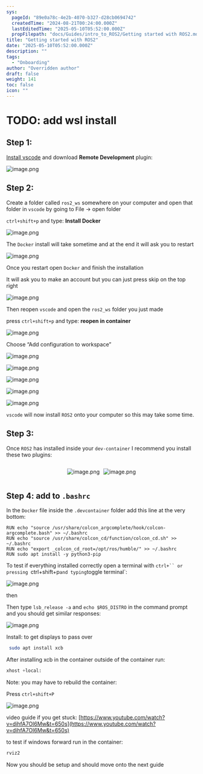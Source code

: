 ```yaml
---
sys:
  pageId: "89e0a78c-4e2b-4070-b327-d28cb0694742"
  createdTime: "2024-08-21T00:24:00.000Z"
  lastEditedTime: "2025-05-10T05:52:00.000Z"
  propFilepath: "docs/Guides/intro_to_ROS2/Getting started with ROS2.md"
title: "Getting started with ROS2"
date: "2025-05-10T05:52:00.000Z"
description: ""
tags:
  - "Onboarding"
author: "Overridden author"
draft: false
weight: 141
toc: false
icon: ""
---
```


# TODO: add wsl install

## Step 1:

[Install vscode](https://code.visualstudio.com/download) and download **Remote Development** plugin:

![image.png](https://prod-files-secure.s3.us-west-2.amazonaws.com/d518164a-d88e-44d1-a4ee-3adb3bd8bce0/efb52993-1881-4a40-b95e-6f020334f022/image.png?X-Amz-Algorithm=AWS4-HMAC-SHA256&X-Amz-Content-Sha256=UNSIGNED-PAYLOAD&X-Amz-Credential=ASIAZI2LB466WGVRXDOB%2F20250516%2Fus-west-2%2Fs3%2Faws4_request&X-Amz-Date=20250516T100930Z&X-Amz-Expires=3600&X-Amz-Security-Token=IQoJb3JpZ2luX2VjEIn%2F%2F%2F%2F%2F%2F%2F%2F%2F%2FwEaCXVzLXdlc3QtMiJIMEYCIQD%2Fl7evWvVy10jdDXCHW6Pe8LI7AgS2WezNH5Fty6OEAwIhAMADNkpZv3kUFv9hVf5iBI%2BUED8VY3H6OM7ux4zf83DVKv8DCEIQABoMNjM3NDIzMTgzODA1Igy13TVElsjy8e8fACcq3AMb8LrdLutyCMAnKt7iCcYK%2F66vbhTsgSljS%2FhvRXUWCztPi7kL9%2B3RDUnL7ppIkYG4gBq1v4gAazTo0vgrHTUYNkx0IKrZFIyVEMc8AAoFbDKmrX1r7aljkYnp7fmHW%2FHUasGPt2fAv8Pu0AIcgn5rCleT1HTtUw%2FS6SAst5o0Qr4k7803JJOzJzl9S6A5weBlOyetBnJyYpFbg%2FosGkDAH8ZPMAOBXNxCXzuf2xWdM86fe5HEaC3taYiZHTzok5N3BqwRb3s5mAipiPztsDJIIcGWRrOVx8fuly7t1TlPk8ZWBXbcfjJI7nYvV%2BMKdo3U59Z%2B1AIl%2BSIm7wtJcacwNyvO%2BedslcEEV17y9r3wxkeWenam3fXGvxliHLxqUt7fusduiFXtipoCnS65TwnR23s5K2ELLHkByHdL%2F2aXlhYmu6lCPmr302Lh2BzyPZiSNSOwkPpU0k6XvPVi1z0yVeR3yAIFhCl38npolS9b5A9kTgE6GSuGvRzcE%2FUtFMFuDKroGnN3v6neLIhtriW8vB3qhTbu8fUOOlqW6JUJm30y0dFHmT6QSCZBVW%2BqiliMRfv6os92TiB9OcMxzCIWgGBUGEHhRmrUytwaMY7LrrlNjVcKAwA4tJBFNTDI7pvBBjqkAaEKa2AeRP%2FRgEkpqhxoaXcG%2BJuaujYwGhu%2Ftefw%2FpTy7xJKzrz609HzL9F8EId2UksdjMI%2FbXAVl4Sd3Oag2NxljqNILDozV8WjEtIqjVJjvR2sVeR7KvpdNvm9fSWnp9M5o2P1xU3TMV12Rp2GniuDcExtrrIkDX3KvABb3kmCGump0W90q2%2Bz3MjYKd0wMMLUPEngY2Yc6aSEXPb5%2Bb5w2xRT&X-Amz-Signature=57635bd1f3f22fc3a4f7ca6d9a221da39835d900a3f276e1c25cf0c8457952b5&X-Amz-SignedHeaders=host&x-id=GetObject)

## Step 2:

Create a folder called `ros2_ws` somewhere on your computer and open that folder in `vscode` by going to File → open folder 

`ctrl+shift+p` and type: **Install Docker**

![image.png](https://prod-files-secure.s3.us-west-2.amazonaws.com/d518164a-d88e-44d1-a4ee-3adb3bd8bce0/2269dc0e-1cd5-47ff-bceb-c04ad9b2eab0/image.png?X-Amz-Algorithm=AWS4-HMAC-SHA256&X-Amz-Content-Sha256=UNSIGNED-PAYLOAD&X-Amz-Credential=ASIAZI2LB466WGVRXDOB%2F20250516%2Fus-west-2%2Fs3%2Faws4_request&X-Amz-Date=20250516T100930Z&X-Amz-Expires=3600&X-Amz-Security-Token=IQoJb3JpZ2luX2VjEIn%2F%2F%2F%2F%2F%2F%2F%2F%2F%2FwEaCXVzLXdlc3QtMiJIMEYCIQD%2Fl7evWvVy10jdDXCHW6Pe8LI7AgS2WezNH5Fty6OEAwIhAMADNkpZv3kUFv9hVf5iBI%2BUED8VY3H6OM7ux4zf83DVKv8DCEIQABoMNjM3NDIzMTgzODA1Igy13TVElsjy8e8fACcq3AMb8LrdLutyCMAnKt7iCcYK%2F66vbhTsgSljS%2FhvRXUWCztPi7kL9%2B3RDUnL7ppIkYG4gBq1v4gAazTo0vgrHTUYNkx0IKrZFIyVEMc8AAoFbDKmrX1r7aljkYnp7fmHW%2FHUasGPt2fAv8Pu0AIcgn5rCleT1HTtUw%2FS6SAst5o0Qr4k7803JJOzJzl9S6A5weBlOyetBnJyYpFbg%2FosGkDAH8ZPMAOBXNxCXzuf2xWdM86fe5HEaC3taYiZHTzok5N3BqwRb3s5mAipiPztsDJIIcGWRrOVx8fuly7t1TlPk8ZWBXbcfjJI7nYvV%2BMKdo3U59Z%2B1AIl%2BSIm7wtJcacwNyvO%2BedslcEEV17y9r3wxkeWenam3fXGvxliHLxqUt7fusduiFXtipoCnS65TwnR23s5K2ELLHkByHdL%2F2aXlhYmu6lCPmr302Lh2BzyPZiSNSOwkPpU0k6XvPVi1z0yVeR3yAIFhCl38npolS9b5A9kTgE6GSuGvRzcE%2FUtFMFuDKroGnN3v6neLIhtriW8vB3qhTbu8fUOOlqW6JUJm30y0dFHmT6QSCZBVW%2BqiliMRfv6os92TiB9OcMxzCIWgGBUGEHhRmrUytwaMY7LrrlNjVcKAwA4tJBFNTDI7pvBBjqkAaEKa2AeRP%2FRgEkpqhxoaXcG%2BJuaujYwGhu%2Ftefw%2FpTy7xJKzrz609HzL9F8EId2UksdjMI%2FbXAVl4Sd3Oag2NxljqNILDozV8WjEtIqjVJjvR2sVeR7KvpdNvm9fSWnp9M5o2P1xU3TMV12Rp2GniuDcExtrrIkDX3KvABb3kmCGump0W90q2%2Bz3MjYKd0wMMLUPEngY2Yc6aSEXPb5%2Bb5w2xRT&X-Amz-Signature=d0bc681c35fe1516ce9a62f3fd87a1afd29f45d15b3dc0e7bdf7ffa51349566c&X-Amz-SignedHeaders=host&x-id=GetObject)

The `Docker` install will take sometime and at the end it will ask you to restart

![image.png](https://prod-files-secure.s3.us-west-2.amazonaws.com/d518164a-d88e-44d1-a4ee-3adb3bd8bce0/ed233f78-be33-4b1f-b89c-9c346c0e961e/image.png?X-Amz-Algorithm=AWS4-HMAC-SHA256&X-Amz-Content-Sha256=UNSIGNED-PAYLOAD&X-Amz-Credential=ASIAZI2LB466WGVRXDOB%2F20250516%2Fus-west-2%2Fs3%2Faws4_request&X-Amz-Date=20250516T100930Z&X-Amz-Expires=3600&X-Amz-Security-Token=IQoJb3JpZ2luX2VjEIn%2F%2F%2F%2F%2F%2F%2F%2F%2F%2FwEaCXVzLXdlc3QtMiJIMEYCIQD%2Fl7evWvVy10jdDXCHW6Pe8LI7AgS2WezNH5Fty6OEAwIhAMADNkpZv3kUFv9hVf5iBI%2BUED8VY3H6OM7ux4zf83DVKv8DCEIQABoMNjM3NDIzMTgzODA1Igy13TVElsjy8e8fACcq3AMb8LrdLutyCMAnKt7iCcYK%2F66vbhTsgSljS%2FhvRXUWCztPi7kL9%2B3RDUnL7ppIkYG4gBq1v4gAazTo0vgrHTUYNkx0IKrZFIyVEMc8AAoFbDKmrX1r7aljkYnp7fmHW%2FHUasGPt2fAv8Pu0AIcgn5rCleT1HTtUw%2FS6SAst5o0Qr4k7803JJOzJzl9S6A5weBlOyetBnJyYpFbg%2FosGkDAH8ZPMAOBXNxCXzuf2xWdM86fe5HEaC3taYiZHTzok5N3BqwRb3s5mAipiPztsDJIIcGWRrOVx8fuly7t1TlPk8ZWBXbcfjJI7nYvV%2BMKdo3U59Z%2B1AIl%2BSIm7wtJcacwNyvO%2BedslcEEV17y9r3wxkeWenam3fXGvxliHLxqUt7fusduiFXtipoCnS65TwnR23s5K2ELLHkByHdL%2F2aXlhYmu6lCPmr302Lh2BzyPZiSNSOwkPpU0k6XvPVi1z0yVeR3yAIFhCl38npolS9b5A9kTgE6GSuGvRzcE%2FUtFMFuDKroGnN3v6neLIhtriW8vB3qhTbu8fUOOlqW6JUJm30y0dFHmT6QSCZBVW%2BqiliMRfv6os92TiB9OcMxzCIWgGBUGEHhRmrUytwaMY7LrrlNjVcKAwA4tJBFNTDI7pvBBjqkAaEKa2AeRP%2FRgEkpqhxoaXcG%2BJuaujYwGhu%2Ftefw%2FpTy7xJKzrz609HzL9F8EId2UksdjMI%2FbXAVl4Sd3Oag2NxljqNILDozV8WjEtIqjVJjvR2sVeR7KvpdNvm9fSWnp9M5o2P1xU3TMV12Rp2GniuDcExtrrIkDX3KvABb3kmCGump0W90q2%2Bz3MjYKd0wMMLUPEngY2Yc6aSEXPb5%2Bb5w2xRT&X-Amz-Signature=a88f8b55259d0e72ce068aa437a81504816ba6845333b7dde2866fda0ade8c77&X-Amz-SignedHeaders=host&x-id=GetObject)

Once you restart open `Docker` and finish the installation

It will ask you to make an account but you can just press skip on the top right

![image.png](https://prod-files-secure.s3.us-west-2.amazonaws.com/d518164a-d88e-44d1-a4ee-3adb3bd8bce0/21010ad9-1659-4fd9-9f59-9932a09b2a3d/image.png?X-Amz-Algorithm=AWS4-HMAC-SHA256&X-Amz-Content-Sha256=UNSIGNED-PAYLOAD&X-Amz-Credential=ASIAZI2LB466WGVRXDOB%2F20250516%2Fus-west-2%2Fs3%2Faws4_request&X-Amz-Date=20250516T100930Z&X-Amz-Expires=3600&X-Amz-Security-Token=IQoJb3JpZ2luX2VjEIn%2F%2F%2F%2F%2F%2F%2F%2F%2F%2FwEaCXVzLXdlc3QtMiJIMEYCIQD%2Fl7evWvVy10jdDXCHW6Pe8LI7AgS2WezNH5Fty6OEAwIhAMADNkpZv3kUFv9hVf5iBI%2BUED8VY3H6OM7ux4zf83DVKv8DCEIQABoMNjM3NDIzMTgzODA1Igy13TVElsjy8e8fACcq3AMb8LrdLutyCMAnKt7iCcYK%2F66vbhTsgSljS%2FhvRXUWCztPi7kL9%2B3RDUnL7ppIkYG4gBq1v4gAazTo0vgrHTUYNkx0IKrZFIyVEMc8AAoFbDKmrX1r7aljkYnp7fmHW%2FHUasGPt2fAv8Pu0AIcgn5rCleT1HTtUw%2FS6SAst5o0Qr4k7803JJOzJzl9S6A5weBlOyetBnJyYpFbg%2FosGkDAH8ZPMAOBXNxCXzuf2xWdM86fe5HEaC3taYiZHTzok5N3BqwRb3s5mAipiPztsDJIIcGWRrOVx8fuly7t1TlPk8ZWBXbcfjJI7nYvV%2BMKdo3U59Z%2B1AIl%2BSIm7wtJcacwNyvO%2BedslcEEV17y9r3wxkeWenam3fXGvxliHLxqUt7fusduiFXtipoCnS65TwnR23s5K2ELLHkByHdL%2F2aXlhYmu6lCPmr302Lh2BzyPZiSNSOwkPpU0k6XvPVi1z0yVeR3yAIFhCl38npolS9b5A9kTgE6GSuGvRzcE%2FUtFMFuDKroGnN3v6neLIhtriW8vB3qhTbu8fUOOlqW6JUJm30y0dFHmT6QSCZBVW%2BqiliMRfv6os92TiB9OcMxzCIWgGBUGEHhRmrUytwaMY7LrrlNjVcKAwA4tJBFNTDI7pvBBjqkAaEKa2AeRP%2FRgEkpqhxoaXcG%2BJuaujYwGhu%2Ftefw%2FpTy7xJKzrz609HzL9F8EId2UksdjMI%2FbXAVl4Sd3Oag2NxljqNILDozV8WjEtIqjVJjvR2sVeR7KvpdNvm9fSWnp9M5o2P1xU3TMV12Rp2GniuDcExtrrIkDX3KvABb3kmCGump0W90q2%2Bz3MjYKd0wMMLUPEngY2Yc6aSEXPb5%2Bb5w2xRT&X-Amz-Signature=6b928fbd43f811bf243ca9e0abdfc4cf6bf230e0de9da5f3a38b0d7008a6f791&X-Amz-SignedHeaders=host&x-id=GetObject)

Then reopen `vscode` and open the `ros2_ws` folder you just made

press `ctrl+shift+p` and type: **reopen in container**

![image.png](https://prod-files-secure.s3.us-west-2.amazonaws.com/d518164a-d88e-44d1-a4ee-3adb3bd8bce0/4e93b8c2-41ad-488c-8095-c74205196118/image.png?X-Amz-Algorithm=AWS4-HMAC-SHA256&X-Amz-Content-Sha256=UNSIGNED-PAYLOAD&X-Amz-Credential=ASIAZI2LB466WGVRXDOB%2F20250516%2Fus-west-2%2Fs3%2Faws4_request&X-Amz-Date=20250516T100930Z&X-Amz-Expires=3600&X-Amz-Security-Token=IQoJb3JpZ2luX2VjEIn%2F%2F%2F%2F%2F%2F%2F%2F%2F%2FwEaCXVzLXdlc3QtMiJIMEYCIQD%2Fl7evWvVy10jdDXCHW6Pe8LI7AgS2WezNH5Fty6OEAwIhAMADNkpZv3kUFv9hVf5iBI%2BUED8VY3H6OM7ux4zf83DVKv8DCEIQABoMNjM3NDIzMTgzODA1Igy13TVElsjy8e8fACcq3AMb8LrdLutyCMAnKt7iCcYK%2F66vbhTsgSljS%2FhvRXUWCztPi7kL9%2B3RDUnL7ppIkYG4gBq1v4gAazTo0vgrHTUYNkx0IKrZFIyVEMc8AAoFbDKmrX1r7aljkYnp7fmHW%2FHUasGPt2fAv8Pu0AIcgn5rCleT1HTtUw%2FS6SAst5o0Qr4k7803JJOzJzl9S6A5weBlOyetBnJyYpFbg%2FosGkDAH8ZPMAOBXNxCXzuf2xWdM86fe5HEaC3taYiZHTzok5N3BqwRb3s5mAipiPztsDJIIcGWRrOVx8fuly7t1TlPk8ZWBXbcfjJI7nYvV%2BMKdo3U59Z%2B1AIl%2BSIm7wtJcacwNyvO%2BedslcEEV17y9r3wxkeWenam3fXGvxliHLxqUt7fusduiFXtipoCnS65TwnR23s5K2ELLHkByHdL%2F2aXlhYmu6lCPmr302Lh2BzyPZiSNSOwkPpU0k6XvPVi1z0yVeR3yAIFhCl38npolS9b5A9kTgE6GSuGvRzcE%2FUtFMFuDKroGnN3v6neLIhtriW8vB3qhTbu8fUOOlqW6JUJm30y0dFHmT6QSCZBVW%2BqiliMRfv6os92TiB9OcMxzCIWgGBUGEHhRmrUytwaMY7LrrlNjVcKAwA4tJBFNTDI7pvBBjqkAaEKa2AeRP%2FRgEkpqhxoaXcG%2BJuaujYwGhu%2Ftefw%2FpTy7xJKzrz609HzL9F8EId2UksdjMI%2FbXAVl4Sd3Oag2NxljqNILDozV8WjEtIqjVJjvR2sVeR7KvpdNvm9fSWnp9M5o2P1xU3TMV12Rp2GniuDcExtrrIkDX3KvABb3kmCGump0W90q2%2Bz3MjYKd0wMMLUPEngY2Yc6aSEXPb5%2Bb5w2xRT&X-Amz-Signature=bdcd0a4b596c40f5e1186d1415fcbcc1d78c4bb8a7c62286e80baee7557da9c4&X-Amz-SignedHeaders=host&x-id=GetObject)

Choose “Add configuration to workspace”

![image.png](https://prod-files-secure.s3.us-west-2.amazonaws.com/d518164a-d88e-44d1-a4ee-3adb3bd8bce0/9560b282-5060-4989-ba37-97e7b2c22476/image.png?X-Amz-Algorithm=AWS4-HMAC-SHA256&X-Amz-Content-Sha256=UNSIGNED-PAYLOAD&X-Amz-Credential=ASIAZI2LB466WGVRXDOB%2F20250516%2Fus-west-2%2Fs3%2Faws4_request&X-Amz-Date=20250516T100930Z&X-Amz-Expires=3600&X-Amz-Security-Token=IQoJb3JpZ2luX2VjEIn%2F%2F%2F%2F%2F%2F%2F%2F%2F%2FwEaCXVzLXdlc3QtMiJIMEYCIQD%2Fl7evWvVy10jdDXCHW6Pe8LI7AgS2WezNH5Fty6OEAwIhAMADNkpZv3kUFv9hVf5iBI%2BUED8VY3H6OM7ux4zf83DVKv8DCEIQABoMNjM3NDIzMTgzODA1Igy13TVElsjy8e8fACcq3AMb8LrdLutyCMAnKt7iCcYK%2F66vbhTsgSljS%2FhvRXUWCztPi7kL9%2B3RDUnL7ppIkYG4gBq1v4gAazTo0vgrHTUYNkx0IKrZFIyVEMc8AAoFbDKmrX1r7aljkYnp7fmHW%2FHUasGPt2fAv8Pu0AIcgn5rCleT1HTtUw%2FS6SAst5o0Qr4k7803JJOzJzl9S6A5weBlOyetBnJyYpFbg%2FosGkDAH8ZPMAOBXNxCXzuf2xWdM86fe5HEaC3taYiZHTzok5N3BqwRb3s5mAipiPztsDJIIcGWRrOVx8fuly7t1TlPk8ZWBXbcfjJI7nYvV%2BMKdo3U59Z%2B1AIl%2BSIm7wtJcacwNyvO%2BedslcEEV17y9r3wxkeWenam3fXGvxliHLxqUt7fusduiFXtipoCnS65TwnR23s5K2ELLHkByHdL%2F2aXlhYmu6lCPmr302Lh2BzyPZiSNSOwkPpU0k6XvPVi1z0yVeR3yAIFhCl38npolS9b5A9kTgE6GSuGvRzcE%2FUtFMFuDKroGnN3v6neLIhtriW8vB3qhTbu8fUOOlqW6JUJm30y0dFHmT6QSCZBVW%2BqiliMRfv6os92TiB9OcMxzCIWgGBUGEHhRmrUytwaMY7LrrlNjVcKAwA4tJBFNTDI7pvBBjqkAaEKa2AeRP%2FRgEkpqhxoaXcG%2BJuaujYwGhu%2Ftefw%2FpTy7xJKzrz609HzL9F8EId2UksdjMI%2FbXAVl4Sd3Oag2NxljqNILDozV8WjEtIqjVJjvR2sVeR7KvpdNvm9fSWnp9M5o2P1xU3TMV12Rp2GniuDcExtrrIkDX3KvABb3kmCGump0W90q2%2Bz3MjYKd0wMMLUPEngY2Yc6aSEXPb5%2Bb5w2xRT&X-Amz-Signature=06858cc4f891b2fbb130ed95d1e8edbaf118ed0976a1c2ef36bf6d01514a2e33&X-Amz-SignedHeaders=host&x-id=GetObject)

![image.png](https://prod-files-secure.s3.us-west-2.amazonaws.com/d518164a-d88e-44d1-a4ee-3adb3bd8bce0/2ee63f81-886b-48e8-a553-dc6e5eac99e4/image.png?X-Amz-Algorithm=AWS4-HMAC-SHA256&X-Amz-Content-Sha256=UNSIGNED-PAYLOAD&X-Amz-Credential=ASIAZI2LB466WGVRXDOB%2F20250516%2Fus-west-2%2Fs3%2Faws4_request&X-Amz-Date=20250516T100930Z&X-Amz-Expires=3600&X-Amz-Security-Token=IQoJb3JpZ2luX2VjEIn%2F%2F%2F%2F%2F%2F%2F%2F%2F%2FwEaCXVzLXdlc3QtMiJIMEYCIQD%2Fl7evWvVy10jdDXCHW6Pe8LI7AgS2WezNH5Fty6OEAwIhAMADNkpZv3kUFv9hVf5iBI%2BUED8VY3H6OM7ux4zf83DVKv8DCEIQABoMNjM3NDIzMTgzODA1Igy13TVElsjy8e8fACcq3AMb8LrdLutyCMAnKt7iCcYK%2F66vbhTsgSljS%2FhvRXUWCztPi7kL9%2B3RDUnL7ppIkYG4gBq1v4gAazTo0vgrHTUYNkx0IKrZFIyVEMc8AAoFbDKmrX1r7aljkYnp7fmHW%2FHUasGPt2fAv8Pu0AIcgn5rCleT1HTtUw%2FS6SAst5o0Qr4k7803JJOzJzl9S6A5weBlOyetBnJyYpFbg%2FosGkDAH8ZPMAOBXNxCXzuf2xWdM86fe5HEaC3taYiZHTzok5N3BqwRb3s5mAipiPztsDJIIcGWRrOVx8fuly7t1TlPk8ZWBXbcfjJI7nYvV%2BMKdo3U59Z%2B1AIl%2BSIm7wtJcacwNyvO%2BedslcEEV17y9r3wxkeWenam3fXGvxliHLxqUt7fusduiFXtipoCnS65TwnR23s5K2ELLHkByHdL%2F2aXlhYmu6lCPmr302Lh2BzyPZiSNSOwkPpU0k6XvPVi1z0yVeR3yAIFhCl38npolS9b5A9kTgE6GSuGvRzcE%2FUtFMFuDKroGnN3v6neLIhtriW8vB3qhTbu8fUOOlqW6JUJm30y0dFHmT6QSCZBVW%2BqiliMRfv6os92TiB9OcMxzCIWgGBUGEHhRmrUytwaMY7LrrlNjVcKAwA4tJBFNTDI7pvBBjqkAaEKa2AeRP%2FRgEkpqhxoaXcG%2BJuaujYwGhu%2Ftefw%2FpTy7xJKzrz609HzL9F8EId2UksdjMI%2FbXAVl4Sd3Oag2NxljqNILDozV8WjEtIqjVJjvR2sVeR7KvpdNvm9fSWnp9M5o2P1xU3TMV12Rp2GniuDcExtrrIkDX3KvABb3kmCGump0W90q2%2Bz3MjYKd0wMMLUPEngY2Yc6aSEXPb5%2Bb5w2xRT&X-Amz-Signature=bb02ea884a9a41080797782f25189ad704e85ae791cc50a50902c62974aaf009&X-Amz-SignedHeaders=host&x-id=GetObject)

![image.png](https://prod-files-secure.s3.us-west-2.amazonaws.com/d518164a-d88e-44d1-a4ee-3adb3bd8bce0/ae1580b2-b048-407e-aed9-b584224a7a04/image.png?X-Amz-Algorithm=AWS4-HMAC-SHA256&X-Amz-Content-Sha256=UNSIGNED-PAYLOAD&X-Amz-Credential=ASIAZI2LB466WGVRXDOB%2F20250516%2Fus-west-2%2Fs3%2Faws4_request&X-Amz-Date=20250516T100930Z&X-Amz-Expires=3600&X-Amz-Security-Token=IQoJb3JpZ2luX2VjEIn%2F%2F%2F%2F%2F%2F%2F%2F%2F%2FwEaCXVzLXdlc3QtMiJIMEYCIQD%2Fl7evWvVy10jdDXCHW6Pe8LI7AgS2WezNH5Fty6OEAwIhAMADNkpZv3kUFv9hVf5iBI%2BUED8VY3H6OM7ux4zf83DVKv8DCEIQABoMNjM3NDIzMTgzODA1Igy13TVElsjy8e8fACcq3AMb8LrdLutyCMAnKt7iCcYK%2F66vbhTsgSljS%2FhvRXUWCztPi7kL9%2B3RDUnL7ppIkYG4gBq1v4gAazTo0vgrHTUYNkx0IKrZFIyVEMc8AAoFbDKmrX1r7aljkYnp7fmHW%2FHUasGPt2fAv8Pu0AIcgn5rCleT1HTtUw%2FS6SAst5o0Qr4k7803JJOzJzl9S6A5weBlOyetBnJyYpFbg%2FosGkDAH8ZPMAOBXNxCXzuf2xWdM86fe5HEaC3taYiZHTzok5N3BqwRb3s5mAipiPztsDJIIcGWRrOVx8fuly7t1TlPk8ZWBXbcfjJI7nYvV%2BMKdo3U59Z%2B1AIl%2BSIm7wtJcacwNyvO%2BedslcEEV17y9r3wxkeWenam3fXGvxliHLxqUt7fusduiFXtipoCnS65TwnR23s5K2ELLHkByHdL%2F2aXlhYmu6lCPmr302Lh2BzyPZiSNSOwkPpU0k6XvPVi1z0yVeR3yAIFhCl38npolS9b5A9kTgE6GSuGvRzcE%2FUtFMFuDKroGnN3v6neLIhtriW8vB3qhTbu8fUOOlqW6JUJm30y0dFHmT6QSCZBVW%2BqiliMRfv6os92TiB9OcMxzCIWgGBUGEHhRmrUytwaMY7LrrlNjVcKAwA4tJBFNTDI7pvBBjqkAaEKa2AeRP%2FRgEkpqhxoaXcG%2BJuaujYwGhu%2Ftefw%2FpTy7xJKzrz609HzL9F8EId2UksdjMI%2FbXAVl4Sd3Oag2NxljqNILDozV8WjEtIqjVJjvR2sVeR7KvpdNvm9fSWnp9M5o2P1xU3TMV12Rp2GniuDcExtrrIkDX3KvABb3kmCGump0W90q2%2Bz3MjYKd0wMMLUPEngY2Yc6aSEXPb5%2Bb5w2xRT&X-Amz-Signature=6d148d4c91d526ce618b0ac73c4486e44fc60ad978c754c33208f0c198880d9b&X-Amz-SignedHeaders=host&x-id=GetObject)

![image.png](https://prod-files-secure.s3.us-west-2.amazonaws.com/d518164a-d88e-44d1-a4ee-3adb3bd8bce0/53255b28-f75e-430f-b9e3-c0ac8577e42b/image.png?X-Amz-Algorithm=AWS4-HMAC-SHA256&X-Amz-Content-Sha256=UNSIGNED-PAYLOAD&X-Amz-Credential=ASIAZI2LB466WGVRXDOB%2F20250516%2Fus-west-2%2Fs3%2Faws4_request&X-Amz-Date=20250516T100930Z&X-Amz-Expires=3600&X-Amz-Security-Token=IQoJb3JpZ2luX2VjEIn%2F%2F%2F%2F%2F%2F%2F%2F%2F%2FwEaCXVzLXdlc3QtMiJIMEYCIQD%2Fl7evWvVy10jdDXCHW6Pe8LI7AgS2WezNH5Fty6OEAwIhAMADNkpZv3kUFv9hVf5iBI%2BUED8VY3H6OM7ux4zf83DVKv8DCEIQABoMNjM3NDIzMTgzODA1Igy13TVElsjy8e8fACcq3AMb8LrdLutyCMAnKt7iCcYK%2F66vbhTsgSljS%2FhvRXUWCztPi7kL9%2B3RDUnL7ppIkYG4gBq1v4gAazTo0vgrHTUYNkx0IKrZFIyVEMc8AAoFbDKmrX1r7aljkYnp7fmHW%2FHUasGPt2fAv8Pu0AIcgn5rCleT1HTtUw%2FS6SAst5o0Qr4k7803JJOzJzl9S6A5weBlOyetBnJyYpFbg%2FosGkDAH8ZPMAOBXNxCXzuf2xWdM86fe5HEaC3taYiZHTzok5N3BqwRb3s5mAipiPztsDJIIcGWRrOVx8fuly7t1TlPk8ZWBXbcfjJI7nYvV%2BMKdo3U59Z%2B1AIl%2BSIm7wtJcacwNyvO%2BedslcEEV17y9r3wxkeWenam3fXGvxliHLxqUt7fusduiFXtipoCnS65TwnR23s5K2ELLHkByHdL%2F2aXlhYmu6lCPmr302Lh2BzyPZiSNSOwkPpU0k6XvPVi1z0yVeR3yAIFhCl38npolS9b5A9kTgE6GSuGvRzcE%2FUtFMFuDKroGnN3v6neLIhtriW8vB3qhTbu8fUOOlqW6JUJm30y0dFHmT6QSCZBVW%2BqiliMRfv6os92TiB9OcMxzCIWgGBUGEHhRmrUytwaMY7LrrlNjVcKAwA4tJBFNTDI7pvBBjqkAaEKa2AeRP%2FRgEkpqhxoaXcG%2BJuaujYwGhu%2Ftefw%2FpTy7xJKzrz609HzL9F8EId2UksdjMI%2FbXAVl4Sd3Oag2NxljqNILDozV8WjEtIqjVJjvR2sVeR7KvpdNvm9fSWnp9M5o2P1xU3TMV12Rp2GniuDcExtrrIkDX3KvABb3kmCGump0W90q2%2Bz3MjYKd0wMMLUPEngY2Yc6aSEXPb5%2Bb5w2xRT&X-Amz-Signature=963819159d54df3353ef8deb2c2695b684e89b4d95dc6270d6c9687097c9e9cb&X-Amz-SignedHeaders=host&x-id=GetObject)

![image.png](https://prod-files-secure.s3.us-west-2.amazonaws.com/d518164a-d88e-44d1-a4ee-3adb3bd8bce0/7c562767-5af9-4ffb-97d1-327bcdf4ee00/image.png?X-Amz-Algorithm=AWS4-HMAC-SHA256&X-Amz-Content-Sha256=UNSIGNED-PAYLOAD&X-Amz-Credential=ASIAZI2LB466WGVRXDOB%2F20250516%2Fus-west-2%2Fs3%2Faws4_request&X-Amz-Date=20250516T100930Z&X-Amz-Expires=3600&X-Amz-Security-Token=IQoJb3JpZ2luX2VjEIn%2F%2F%2F%2F%2F%2F%2F%2F%2F%2FwEaCXVzLXdlc3QtMiJIMEYCIQD%2Fl7evWvVy10jdDXCHW6Pe8LI7AgS2WezNH5Fty6OEAwIhAMADNkpZv3kUFv9hVf5iBI%2BUED8VY3H6OM7ux4zf83DVKv8DCEIQABoMNjM3NDIzMTgzODA1Igy13TVElsjy8e8fACcq3AMb8LrdLutyCMAnKt7iCcYK%2F66vbhTsgSljS%2FhvRXUWCztPi7kL9%2B3RDUnL7ppIkYG4gBq1v4gAazTo0vgrHTUYNkx0IKrZFIyVEMc8AAoFbDKmrX1r7aljkYnp7fmHW%2FHUasGPt2fAv8Pu0AIcgn5rCleT1HTtUw%2FS6SAst5o0Qr4k7803JJOzJzl9S6A5weBlOyetBnJyYpFbg%2FosGkDAH8ZPMAOBXNxCXzuf2xWdM86fe5HEaC3taYiZHTzok5N3BqwRb3s5mAipiPztsDJIIcGWRrOVx8fuly7t1TlPk8ZWBXbcfjJI7nYvV%2BMKdo3U59Z%2B1AIl%2BSIm7wtJcacwNyvO%2BedslcEEV17y9r3wxkeWenam3fXGvxliHLxqUt7fusduiFXtipoCnS65TwnR23s5K2ELLHkByHdL%2F2aXlhYmu6lCPmr302Lh2BzyPZiSNSOwkPpU0k6XvPVi1z0yVeR3yAIFhCl38npolS9b5A9kTgE6GSuGvRzcE%2FUtFMFuDKroGnN3v6neLIhtriW8vB3qhTbu8fUOOlqW6JUJm30y0dFHmT6QSCZBVW%2BqiliMRfv6os92TiB9OcMxzCIWgGBUGEHhRmrUytwaMY7LrrlNjVcKAwA4tJBFNTDI7pvBBjqkAaEKa2AeRP%2FRgEkpqhxoaXcG%2BJuaujYwGhu%2Ftefw%2FpTy7xJKzrz609HzL9F8EId2UksdjMI%2FbXAVl4Sd3Oag2NxljqNILDozV8WjEtIqjVJjvR2sVeR7KvpdNvm9fSWnp9M5o2P1xU3TMV12Rp2GniuDcExtrrIkDX3KvABb3kmCGump0W90q2%2Bz3MjYKd0wMMLUPEngY2Yc6aSEXPb5%2Bb5w2xRT&X-Amz-Signature=4470e4833beef829c6cd9530a3b1a91626bc0f14433e675f88267aed5e3f224f&X-Amz-SignedHeaders=host&x-id=GetObject)

`vscode` will now install `ROS2` onto your computer so this may take some time.

## Step 3:

Once `ROS2` has installed inside your `dev-container` I recommend you install these two plugins:

<div style="display: flex;flex-direction: row; column-gap:10px; max-width: 630px;justify-content: center;">
<div>

![image.png](https://prod-files-secure.s3.us-west-2.amazonaws.com/d518164a-d88e-44d1-a4ee-3adb3bd8bce0/3fc3d550-5a54-4ba1-ba6b-faa01cdb7369/image.png?X-Amz-Algorithm=AWS4-HMAC-SHA256&X-Amz-Content-Sha256=UNSIGNED-PAYLOAD&X-Amz-Credential=ASIAZI2LB466TH3E76RN%2F20250516%2Fus-west-2%2Fs3%2Faws4_request&X-Amz-Date=20250516T100934Z&X-Amz-Expires=3600&X-Amz-Security-Token=IQoJb3JpZ2luX2VjEIn%2F%2F%2F%2F%2F%2F%2F%2F%2F%2FwEaCXVzLXdlc3QtMiJIMEYCIQDVQwOypw%2Fikht%2FxwhzScnerDoyNGcij8lWMNBPiKpifwIhALBpCAaIMsXGCRo5NbR6KVd1qhLjOu1FPFs0A4%2BrB96VKv8DCEIQABoMNjM3NDIzMTgzODA1Igz13zeFzCDoAWutq%2Bcq3AO%2BUvXKSgEQt29PMIALDo904DMGCA45UqZHG%2FfTatqZelxfwFIKn%2BUwYmSCklfpLSs6RYRVcf5o6fkZX0IeGulga2W%2FuwtVk7e8u0fSilS2A6neTfg7EP2TpoRRLdwR2dTXJXFRY2uNZy9vffMfuhJGAc3zGLeDgZ0zk879eBqJhsx9MobspYr9B0ctcfTV506zjA6vbh3O3hXhrqx4UaYAZQxvJnYMmN4dwLfmlyIAgWV4Kpg1UYCVLqX%2FDShw4JGUiwT29FQoNCkhA9OaWdeESQi9tnw4D0Yynanhn1rituB8tDB%2Fh1WTopPpH%2FJkr8OZ87wfTkbV%2F1K2T7rUL%2B0yP2c28E%2FMAzmR8CqkWdyb5DDvE2dLXOgdEkTeaCZyLS%2FDj4K8zt42zoaK9Yci9LL7KQMUPKRLqzsXhg5h2JLpkN7bkXXkhyUifOPkMywUrIlyE1w8SA166CJ78oXj53dgohyMwHcE%2BexYm3e7%2BWnfCozJJE9bhBDSuuNtrVmHkl%2BJ7SS7PHlsMp%2FzndTqrzWBxW%2FvwWxqk2qphXSzHRbnbZwt285nrFdPXwyiFANt5%2F9GqphHatvJDNXrGMXlJt7SXRbI8FUELiEpg%2BU4sySvhXDFDC8DtFLcuUm0mDDM7pvBBjqkAUC3J3R7mWoXZUTv%2FuIcvkmWkjt1CXtMlrhRokMIs1waEOJz9EZlkrVsPxeVklet5OWsLwKxloN5Aib5wypXSyiL7ixFEi2XIEU80MbnHXWZiRNqTy3Osk1TUZZrArBnUc1DSaXPafvdQv0bFY%2Bvc%2BU1V514KZkxpqIbrLJeizl24ztaGnByeYbETI452TYJ1MrwieqqxG3NoEkV0mLymrgxKmXf&X-Amz-Signature=ecfb4ea368a497ab59cc4b873f59d68addac69db8a645ace48d19b586a257d8d&X-Amz-SignedHeaders=host&x-id=GetObject)

</div>
<div>

![image.png](https://prod-files-secure.s3.us-west-2.amazonaws.com/d518164a-d88e-44d1-a4ee-3adb3bd8bce0/d994cc66-13c2-4093-a5a3-f84cf4601a82/image.png?X-Amz-Algorithm=AWS4-HMAC-SHA256&X-Amz-Content-Sha256=UNSIGNED-PAYLOAD&X-Amz-Credential=ASIAZI2LB466TPLEBTD4%2F20250516%2Fus-west-2%2Fs3%2Faws4_request&X-Amz-Date=20250516T100934Z&X-Amz-Expires=3600&X-Amz-Security-Token=IQoJb3JpZ2luX2VjEIn%2F%2F%2F%2F%2F%2F%2F%2F%2F%2FwEaCXVzLXdlc3QtMiJIMEYCIQDtqvtt3affu3GNBHRlDTl3rpjHxDq5rx6XZzbZZEO8igIhAKL7cToJZPKE4lAffUOVl%2B1zpOdArmO6JuYLPdmoq050Kv8DCEIQABoMNjM3NDIzMTgzODA1IgxEiw%2FU3hdEvDfK7ewq3ANLVImIvHZ6xGch8fTFTLTCfUChps0HNXUI%2FrVSiSzT8fhqXVse2g3xJtcmRT3v0nT5EnDTXIv17bhwc4czdbVAQ3%2Fx5ZarqOYYEFcNL55ibj4ieRNlA0Bsoebopzf0P%2B0LMGDdCC93SrbMIpI8TAFORlKn8Oyli3zW5x%2FUmmSgjRZLwL0ePlr8HsM%2FNs0dhiQpYufmxoWvxPfs%2F2uOXqbcc7BDWESS2UcjU%2BXd7EQrQSAJs9WXiZ%2FWgZfolbPFFe5Y0Rt5yyWxbMawpU1q6uVls1pDOD1R8td46A%2BbToP1LvCmmgkmd9AcBSepHae29bcMpDVc9HvrlWGnMW%2FFsjBed9ZobolwVA2lH4ZNaW8BlraiF8qFEaif4SRTkr0wYDZCAVtfsKw%2FYQ9LWFKjq0PW6RfKonuruy00Oh84EMR6NExuGBUMnpf4DU0OHti%2Bgiaif8qm%2FJWG%2FlYFCkTSdVCoKTGV4On5neckmMtLnuX87JRGgtH0oL22i%2FJROp9iGbbSlverzzx4aoz93hegCOPcS%2FGOoumqw2CmBhctvpGRHDntkANrePdnOr6tYICIEtqAZeHqWjxwHQkxeepWNIFBkBU5wnwubNxBJ84wYGTHIDoB%2BgwqKckjB6hC8DDA7ZvBBjqkARoIk2xz4cl0uUR9QeNfsKfAz3H7p6IBpWFyBSjysL5uv42ZX%2BQ%2Bra%2FnM5b9IE03%2BZau6UjkjSYPOXo%2B85Tgi0SK5NkGaubPJzJJqIxD8mJyb%2FZoNbmkMX5GIi9FAxvy9652iOX9JH4ycbtV%2FTG7AUMHnZLJqQ4fPpz07mBnKmHyPqE6YxaqAutzA2lkK%2FAOodlebCq18wcYmJNoKOuJW2qH12iI&X-Amz-Signature=a5a8c24e050dfeda162aefce9d6954ebace404a021e8e8d79a443b4cbe77d691&X-Amz-SignedHeaders=host&x-id=GetObject)

</div>
</div>

## Step 4: add to `.bashrc`

In the `Docker` file inside the `.devcontainer` folder add this line at the very bottom: 

```docker
RUN echo "source /usr/share/colcon_argcomplete/hook/colcon-argcomplete.bash" >> ~/.bashrc
RUN echo "source /usr/share/colcon_cd/function/colcon_cd.sh" >> ~/.bashrc
RUN echo "export _colcon_cd_root=/opt/ros/humble/" >> ~/.bashrc
RUN sudo apt install -y python3-pip 
```

To test if everything installed correctly open a terminal with `ctrl+`` or pressing `ctrl+shift+p` and typing `toggle terminal`:

![image.png](https://prod-files-secure.s3.us-west-2.amazonaws.com/d518164a-d88e-44d1-a4ee-3adb3bd8bce0/6a4943d8-b04e-4c02-9a58-775f3384d1a5/image.png?X-Amz-Algorithm=AWS4-HMAC-SHA256&X-Amz-Content-Sha256=UNSIGNED-PAYLOAD&X-Amz-Credential=ASIAZI2LB466WGVRXDOB%2F20250516%2Fus-west-2%2Fs3%2Faws4_request&X-Amz-Date=20250516T100930Z&X-Amz-Expires=3600&X-Amz-Security-Token=IQoJb3JpZ2luX2VjEIn%2F%2F%2F%2F%2F%2F%2F%2F%2F%2FwEaCXVzLXdlc3QtMiJIMEYCIQD%2Fl7evWvVy10jdDXCHW6Pe8LI7AgS2WezNH5Fty6OEAwIhAMADNkpZv3kUFv9hVf5iBI%2BUED8VY3H6OM7ux4zf83DVKv8DCEIQABoMNjM3NDIzMTgzODA1Igy13TVElsjy8e8fACcq3AMb8LrdLutyCMAnKt7iCcYK%2F66vbhTsgSljS%2FhvRXUWCztPi7kL9%2B3RDUnL7ppIkYG4gBq1v4gAazTo0vgrHTUYNkx0IKrZFIyVEMc8AAoFbDKmrX1r7aljkYnp7fmHW%2FHUasGPt2fAv8Pu0AIcgn5rCleT1HTtUw%2FS6SAst5o0Qr4k7803JJOzJzl9S6A5weBlOyetBnJyYpFbg%2FosGkDAH8ZPMAOBXNxCXzuf2xWdM86fe5HEaC3taYiZHTzok5N3BqwRb3s5mAipiPztsDJIIcGWRrOVx8fuly7t1TlPk8ZWBXbcfjJI7nYvV%2BMKdo3U59Z%2B1AIl%2BSIm7wtJcacwNyvO%2BedslcEEV17y9r3wxkeWenam3fXGvxliHLxqUt7fusduiFXtipoCnS65TwnR23s5K2ELLHkByHdL%2F2aXlhYmu6lCPmr302Lh2BzyPZiSNSOwkPpU0k6XvPVi1z0yVeR3yAIFhCl38npolS9b5A9kTgE6GSuGvRzcE%2FUtFMFuDKroGnN3v6neLIhtriW8vB3qhTbu8fUOOlqW6JUJm30y0dFHmT6QSCZBVW%2BqiliMRfv6os92TiB9OcMxzCIWgGBUGEHhRmrUytwaMY7LrrlNjVcKAwA4tJBFNTDI7pvBBjqkAaEKa2AeRP%2FRgEkpqhxoaXcG%2BJuaujYwGhu%2Ftefw%2FpTy7xJKzrz609HzL9F8EId2UksdjMI%2FbXAVl4Sd3Oag2NxljqNILDozV8WjEtIqjVJjvR2sVeR7KvpdNvm9fSWnp9M5o2P1xU3TMV12Rp2GniuDcExtrrIkDX3KvABb3kmCGump0W90q2%2Bz3MjYKd0wMMLUPEngY2Yc6aSEXPb5%2Bb5w2xRT&X-Amz-Signature=6b66dd7fc890612d6790042e2ad3249c301724ac47103a3eec20889f1506bd61&X-Amz-SignedHeaders=host&x-id=GetObject)

then 

Then type `lsb_release -a` and `echo $ROS_DISTRO` in the command prompt and you should get similar responses:

![image.png](https://prod-files-secure.s3.us-west-2.amazonaws.com/d518164a-d88e-44d1-a4ee-3adb3bd8bce0/3e635dec-a805-4e85-8b9e-d000e5b71a4e/image.png?X-Amz-Algorithm=AWS4-HMAC-SHA256&X-Amz-Content-Sha256=UNSIGNED-PAYLOAD&X-Amz-Credential=ASIAZI2LB466WGVRXDOB%2F20250516%2Fus-west-2%2Fs3%2Faws4_request&X-Amz-Date=20250516T100930Z&X-Amz-Expires=3600&X-Amz-Security-Token=IQoJb3JpZ2luX2VjEIn%2F%2F%2F%2F%2F%2F%2F%2F%2F%2FwEaCXVzLXdlc3QtMiJIMEYCIQD%2Fl7evWvVy10jdDXCHW6Pe8LI7AgS2WezNH5Fty6OEAwIhAMADNkpZv3kUFv9hVf5iBI%2BUED8VY3H6OM7ux4zf83DVKv8DCEIQABoMNjM3NDIzMTgzODA1Igy13TVElsjy8e8fACcq3AMb8LrdLutyCMAnKt7iCcYK%2F66vbhTsgSljS%2FhvRXUWCztPi7kL9%2B3RDUnL7ppIkYG4gBq1v4gAazTo0vgrHTUYNkx0IKrZFIyVEMc8AAoFbDKmrX1r7aljkYnp7fmHW%2FHUasGPt2fAv8Pu0AIcgn5rCleT1HTtUw%2FS6SAst5o0Qr4k7803JJOzJzl9S6A5weBlOyetBnJyYpFbg%2FosGkDAH8ZPMAOBXNxCXzuf2xWdM86fe5HEaC3taYiZHTzok5N3BqwRb3s5mAipiPztsDJIIcGWRrOVx8fuly7t1TlPk8ZWBXbcfjJI7nYvV%2BMKdo3U59Z%2B1AIl%2BSIm7wtJcacwNyvO%2BedslcEEV17y9r3wxkeWenam3fXGvxliHLxqUt7fusduiFXtipoCnS65TwnR23s5K2ELLHkByHdL%2F2aXlhYmu6lCPmr302Lh2BzyPZiSNSOwkPpU0k6XvPVi1z0yVeR3yAIFhCl38npolS9b5A9kTgE6GSuGvRzcE%2FUtFMFuDKroGnN3v6neLIhtriW8vB3qhTbu8fUOOlqW6JUJm30y0dFHmT6QSCZBVW%2BqiliMRfv6os92TiB9OcMxzCIWgGBUGEHhRmrUytwaMY7LrrlNjVcKAwA4tJBFNTDI7pvBBjqkAaEKa2AeRP%2FRgEkpqhxoaXcG%2BJuaujYwGhu%2Ftefw%2FpTy7xJKzrz609HzL9F8EId2UksdjMI%2FbXAVl4Sd3Oag2NxljqNILDozV8WjEtIqjVJjvR2sVeR7KvpdNvm9fSWnp9M5o2P1xU3TMV12Rp2GniuDcExtrrIkDX3KvABb3kmCGump0W90q2%2Bz3MjYKd0wMMLUPEngY2Yc6aSEXPb5%2Bb5w2xRT&X-Amz-Signature=1e9cd3f31d24a926d31d83a52d5622aba835edd5bc66a17754b1d9608021cd77&X-Amz-SignedHeaders=host&x-id=GetObject)

Install:  to get displays to pass over

```bash
 sudo apt install xcb
```

After installing xcb in the container outside of the container run:

```python
xhost +local:
```

Note: you may have to rebuild the container:

Press `ctrl+shift+P`

![image.png](https://prod-files-secure.s3.us-west-2.amazonaws.com/d518164a-d88e-44d1-a4ee-3adb3bd8bce0/6c2be660-2618-4c38-9c26-53554f7a0b7b/image.png?X-Amz-Algorithm=AWS4-HMAC-SHA256&X-Amz-Content-Sha256=UNSIGNED-PAYLOAD&X-Amz-Credential=ASIAZI2LB466WGVRXDOB%2F20250516%2Fus-west-2%2Fs3%2Faws4_request&X-Amz-Date=20250516T100930Z&X-Amz-Expires=3600&X-Amz-Security-Token=IQoJb3JpZ2luX2VjEIn%2F%2F%2F%2F%2F%2F%2F%2F%2F%2FwEaCXVzLXdlc3QtMiJIMEYCIQD%2Fl7evWvVy10jdDXCHW6Pe8LI7AgS2WezNH5Fty6OEAwIhAMADNkpZv3kUFv9hVf5iBI%2BUED8VY3H6OM7ux4zf83DVKv8DCEIQABoMNjM3NDIzMTgzODA1Igy13TVElsjy8e8fACcq3AMb8LrdLutyCMAnKt7iCcYK%2F66vbhTsgSljS%2FhvRXUWCztPi7kL9%2B3RDUnL7ppIkYG4gBq1v4gAazTo0vgrHTUYNkx0IKrZFIyVEMc8AAoFbDKmrX1r7aljkYnp7fmHW%2FHUasGPt2fAv8Pu0AIcgn5rCleT1HTtUw%2FS6SAst5o0Qr4k7803JJOzJzl9S6A5weBlOyetBnJyYpFbg%2FosGkDAH8ZPMAOBXNxCXzuf2xWdM86fe5HEaC3taYiZHTzok5N3BqwRb3s5mAipiPztsDJIIcGWRrOVx8fuly7t1TlPk8ZWBXbcfjJI7nYvV%2BMKdo3U59Z%2B1AIl%2BSIm7wtJcacwNyvO%2BedslcEEV17y9r3wxkeWenam3fXGvxliHLxqUt7fusduiFXtipoCnS65TwnR23s5K2ELLHkByHdL%2F2aXlhYmu6lCPmr302Lh2BzyPZiSNSOwkPpU0k6XvPVi1z0yVeR3yAIFhCl38npolS9b5A9kTgE6GSuGvRzcE%2FUtFMFuDKroGnN3v6neLIhtriW8vB3qhTbu8fUOOlqW6JUJm30y0dFHmT6QSCZBVW%2BqiliMRfv6os92TiB9OcMxzCIWgGBUGEHhRmrUytwaMY7LrrlNjVcKAwA4tJBFNTDI7pvBBjqkAaEKa2AeRP%2FRgEkpqhxoaXcG%2BJuaujYwGhu%2Ftefw%2FpTy7xJKzrz609HzL9F8EId2UksdjMI%2FbXAVl4Sd3Oag2NxljqNILDozV8WjEtIqjVJjvR2sVeR7KvpdNvm9fSWnp9M5o2P1xU3TMV12Rp2GniuDcExtrrIkDX3KvABb3kmCGump0W90q2%2Bz3MjYKd0wMMLUPEngY2Yc6aSEXPb5%2Bb5w2xRT&X-Amz-Signature=9eb2c70b5864975cec042032418d53535ad3875c693b8e10123f477292f05a8b&X-Amz-SignedHeaders=host&x-id=GetObject)

video guide if you get stuck: [https://www.youtube.com/watch?v=dihfA7Ol6Mw&t=650s](https://www.youtube.com/watch?v=dihfA7Ol6Mw&t=650s)

to test if windows forward run in the container:

```bash
rviz2
```

Now you should be setup and should move onto the next guide 
